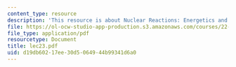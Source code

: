 ```yaml
---
content_type: resource
description: 'This resource is about Nuclear Reactions: Energetics and Compound Nucleus.'
file: https://ol-ocw-studio-app-production.s3.amazonaws.com/courses/22-101-applied-nuclear-physics-fall-2006/d19db60217ee30d5064944b99341d6a0_lec23.pdf
file_type: application/pdf
resourcetype: Document
title: lec23.pdf
uid: d19db602-17ee-30d5-0649-44b99341d6a0
---
```

